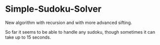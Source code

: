 # Simple-Sudoku-Solver

New algorithm with recursion and with more advanced sifting.   

So far it seems to be able to handle any sudoku, though sometimes it can take up to 15 seconds.
